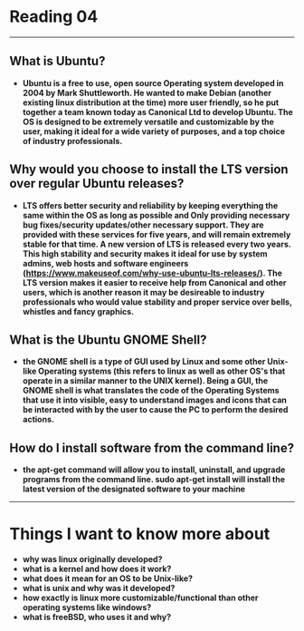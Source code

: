 # Reading 04
---
## <b> What is Ubuntu? <b>
- Ubuntu is a free to use, open source Operating system developed in 2004 by Mark Shuttleworth. He wanted to make Debian (another existing linux distribution at the time) more user friendly, so he put together a team known today as Canonical Ltd to develop Ubuntu. The OS is designed to be extremely versatile and customizable by the user, making it ideal for a wide variety of purposes, and a top choice of industry professionals.
## <b> Why would you choose to install the LTS version over regular Ubuntu releases? <b>
- LTS offers better security and reliability by keeping everything the same within the OS as long as possible and Only providing necessary bug fixes/security updates/other necessary support. They are provided with these services for five years, and will remain extremely stable for that time. A new version of LTS is released every two years. This high stability and security makes it ideal for use by system admins, web hosts and software engineers (https://www.makeuseof.com/why-use-ubuntu-lts-releases/). The LTS version makes it easier to receive help from Canonical and other users, which is another reason it may be desireable to industry professionals who would value stability and proper service over bells, whistles and fancy graphics.
## <b> What is the Ubuntu GNOME Shell? <b>
- the GNOME shell is a type of GUI used by Linux and some other Unix-like Operating systems (this refers to linux as well as other OS's that operate in a similar manner to the UNIX kernel). Being a GUI, the GNOME shell is what translates the code of the Operating Systems that use it into visible, easy to understand images and icons that can be interacted with by the user to cause the PC to perform the desired actions.
## <b> How do I install software from the command line?<b>
- the apt-get command will allow you to install, uninstall, and upgrade programs from the command line. sudo apt-get install will install the latest version of the designated software to your machine
---
# Things I want to know more about </br>
- why was linux originally developed?
- what is a kernel and how does it work?
- what does it mean for an OS to be Unix-like?
- what is unix and why was it developed?
- how exactly is linux more customizable/functional than other operating systems like windows?
- what is freeBSD, who uses it and why?